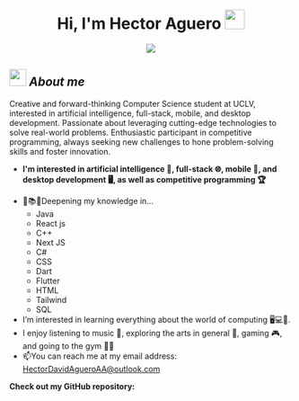 <h1 align="center">Hi, I'm Hector Aguero <img src="https://media.giphy.com/media/hvRJCLFzcasrR4ia7z/giphy.gif" width="35"></h1>

<p align="center">
  <a href="https://github.com/DenverCoder1/readme-typing-svg"><img src="https://readme-typing-svg.herokuapp.com?font=Time+New+Roman&color=cyan&size=25&center=true&vCenter=true&width=600&height=100&lines=I+love+competitive+programming...&hearts;++;Self-taught+Front-End+Developer,;Computer+Science+Student,;Cat+lover,;Active+Learner/Researcher,;Love+to+learn+new+stuffs..<3"></a>
</p>

## <img src="https://media.giphy.com/media/ObNTw8Uzwy6KQ/giphy.gif" width="30px">&nbsp;***About me***

Creative and forward-thinking Computer Science student at UCLV, interested in artificial intelligence, full-stack, mobile, and desktop development. Passionate about leveraging cutting-edge technologies to solve real-world problems. Enthusiastic participant in competitive programming, always seeking new challenges to hone problem-solving skills and foster innovation.
* **I'm interested in artificial intelligence 🤖, full-stack 🌐, mobile 📱, and desktop development 🖥️, as well as competitive programming 🏆**
- 🌱📚💡Deepening my knowledge in...
  - Java
  - React js
  - C++
  - Next JS
  - C#
  - CSS
  - Dart
  - Flutter
  - HTML
  - Tailwind
  - SQL
- I’m interested in learning everything about the world of computing 🖥️💻📱.
- I enjoy listening to music 🎵, exploring the arts in general 🎨, gaming 🎮, and going to the gym 🏋️‍♂️
- 📫You can reach me at my email address: <a href="HectorDavidAgueroAA@outlook.com">HectorDavidAgueroAA@outlook.com</a>

__Check out my GitHub repository:__

